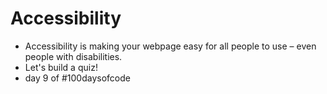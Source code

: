 # Accessibility
- Accessibility is making your webpage easy for all people to use – even people with disabilities.
- Let's build a quiz!
- day 9 of #100daysofcode
